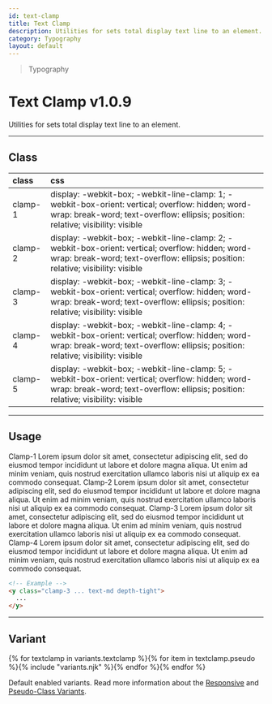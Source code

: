 ```yaml
---
id: text-clamp
title: Text Clamp
description: Utilities for sets total display text line to an element.
category: Typography
layout: default
---
```


> Typography

# Text Clamp <span class="ml-1 px-2 py-1 text-sm text-gray-600 (dark)text-charcoal-100 bg-gray-300 (dark)bg-gray-600">v1.0.9</span>

Utilities for sets total display text line to an element.

---

## Class

| <span class="px-3 py-1 text-white (dark)text-charcoal-100 bg-charcoal-100 (dark)bg-gray-600 rounded-full">class</span> | <span class="px-3 py-1 text-white (dark)text-charcoal-100 bg-charcoal-100 (dark)bg-gray-600 rounded-full">css</span> |
|:--|:--|
| clamp-1 | display: -webkit-box; -webkit-line-clamp: 1; -webkit-box-orient: vertical; overflow: hidden; word-wrap: break-word; text-overflow: ellipsis; position: relative; visibility: visible |
| clamp-2 | display: -webkit-box; -webkit-line-clamp: 2; -webkit-box-orient: vertical; overflow: hidden; word-wrap: break-word; text-overflow: ellipsis; position: relative; visibility: visible |
| clamp-3 | display: -webkit-box; -webkit-line-clamp: 3; -webkit-box-orient: vertical; overflow: hidden; word-wrap: break-word; text-overflow: ellipsis; position: relative; visibility: visible |
| clamp-4 | display: -webkit-box; -webkit-line-clamp: 4; -webkit-box-orient: vertical; overflow: hidden; word-wrap: break-word; text-overflow: ellipsis; position: relative; visibility: visible |
| clamp-5 | display: -webkit-box; -webkit-line-clamp: 5; -webkit-box-orient: vertical; overflow: hidden; word-wrap: break-word; text-overflow: ellipsis; position: relative; visibility: visible |

<style>
.supports {
  display: block
}
@supports (-webkit-line-clamp: 1) {
  .supports {
    display: none
  }
}
</style>

<y class="supports mt-4 mx-4 p-3 border-l-8 border-orange-600 text-sm text-orange-600 (dark)text-orange-500 bg-orange-200 (dark)bg-orange-900">
  <span class="pr-1 font-semibold">
    Note:
  </span>
  Your browser does not currently support the utilities.
</y>

---

## Usage

<y class="mx-2 my-2 mx-auto flex flex-wrap">
  <y class="p-4 w-1/2">
    <y class="font-serif text-2xl">
      Clamp-1
    </y>
    <y class="text-sm depth-tight clamp-1">
      Lorem ipsum dolor sit amet, consectetur adipiscing elit, sed do eiusmod tempor incididunt ut labore et dolore magna aliqua. Ut enim ad minim veniam, quis nostrud exercitation ullamco laboris nisi ut aliquip ex ea commodo consequat.
    </y>
  </y>
  <y class="p-4 w-1/2">
    <y class="font-serif text-2xl">
      Clamp-2
    </y>
    <y class="text-sm depth-tight clamp-2">
      Lorem ipsum dolor sit amet, consectetur adipiscing elit, sed do eiusmod tempor incididunt ut labore et dolore magna aliqua. Ut enim ad minim veniam, quis nostrud exercitation ullamco laboris nisi ut aliquip ex ea commodo consequat.
    </y>
  </y>
  <y class="p-4 w-1/2">
    <y class="font-serif text-2xl">
      Clamp-3
    </y>
    <y class="text-sm depth-tight clamp-3">
      Lorem ipsum dolor sit amet, consectetur adipiscing elit, sed do eiusmod tempor incididunt ut labore et dolore magna aliqua. Ut enim ad minim veniam, quis nostrud exercitation ullamco laboris nisi ut aliquip ex ea commodo consequat.
    </y>
  </y>
  <y class="p-4 w-1/2">
    <y class="font-serif text-2xl">
      Clamp-4
    </y>
    <y class="text-sm depth-tight clamp-4">
      Lorem ipsum dolor sit amet, consectetur adipiscing elit, sed do eiusmod tempor incididunt ut labore et dolore magna aliqua. Ut enim ad minim veniam, quis nostrud exercitation ullamco laboris nisi ut aliquip ex ea commodo consequat.
    </y>
  </y>
</y>

```html
<!-- Example -->
<y class="clamp-3 ... text-md depth-tight">
  ...
</y>
```

---

## Variant

<y class="flex flex-gap-2 flex-wrap justify-start items-center">{% for textclamp in variants.textclamp %}{% for item in textclamp.pseudo %}{% include "variants.njk" %}{% endfor %}{% endfor %}</y>

Default enabled variants. Read more information about the [Responsive](/responsive) and [Pseudo-Class Variants](/pseudo-class-variants/).